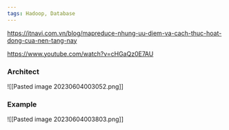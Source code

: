 ```yaml
---
tags: Hadoop, Database
---
```

https://itnavi.com.vn/blog/mapreduce-nhung-uu-diem-va-cach-thuc-hoat-dong-cua-nen-tang-nay

https://www.youtube.com/watch?v=cHGaQz0E7AU

### Architect

![[Pasted image 20230604003052.png]]

### Example
![[Pasted image 20230604003803.png]]